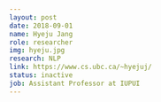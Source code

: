 ```yaml
---
layout: post
date: 2018-09-01
name: Hyeju Jang
role: researcher
img: hyeju.jpg
research: NLP
link: https://www.cs.ubc.ca/~hyejuj/
status: inactive
job: Assistant Professor at IUPUI
---
```

